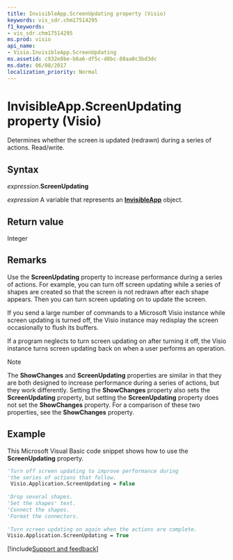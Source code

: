 ```yaml
---
title: InvisibleApp.ScreenUpdating property (Visio)
keywords: vis_sdr.chm17514295
f1_keywords:
- vis_sdr.chm17514295
ms.prod: visio
api_name:
- Visio.InvisibleApp.ScreenUpdating
ms.assetid: c932e8be-b6a6-df5c-d8bc-88aa0c3bd3dc
ms.date: 06/08/2017
localization_priority: Normal
---
```



# InvisibleApp.ScreenUpdating property (Visio)

Determines whether the screen is updated (redrawn) during a series of actions. Read/write.


## Syntax

_expression_.**ScreenUpdating**

_expression_ A variable that represents an **[InvisibleApp](Visio.InvisibleApp.md)** object.


## Return value

Integer


## Remarks

Use the **ScreenUpdating** property to increase performance during a series of actions. For example, you can turn off screen updating while a series of shapes are created so that the screen is not redrawn after each shape appears. Then you can turn screen updating on to update the screen.

If you send a large number of commands to a Microsoft Visio instance while screen updating is turned off, the Visio instance may redisplay the screen occasionally to flush its buffers.

If a program neglects to turn screen updating on after turning it off, the Visio instance turns screen updating back on when a user performs an operation. 


> [!NOTE] 
> The **ShowChanges** and **ScreenUpdating** properties are similar in that they are both designed to increase performance during a series of actions, but they work differently. Setting the **ShowChanges** property also sets the **ScreenUpdating** property, but setting the **ScreenUpdating** property does not set the **ShowChanges** property. For a comparison of these two properties, see the **ShowChanges** property.


## Example

This Microsoft Visual Basic code snippet shows how to use the **ScreenUpdating** property.


```vb
'Turn off screen updating to improve performance during 
'the series of actions that follow. 
 Visio.Application.ScreenUpdating = False 
 
'Drop several shapes. 
'Set the shapes' text. 
'Connect the shapes. 
'Format the connectors. 
 
'Turn screen updating on again when the actions are complete. 
Visio.Application.ScreenUpdating = True 

```

[!include[Support and feedback](~/includes/feedback-boilerplate.md)]